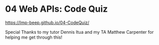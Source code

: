 # 04 Web APIs: Code Quiz

https://lmp-beep.github.io/04-CodeQuiz/

Special Thanks to my tutor Dennis Itua and my TA Matthew Carpenter for helping me get through this!


